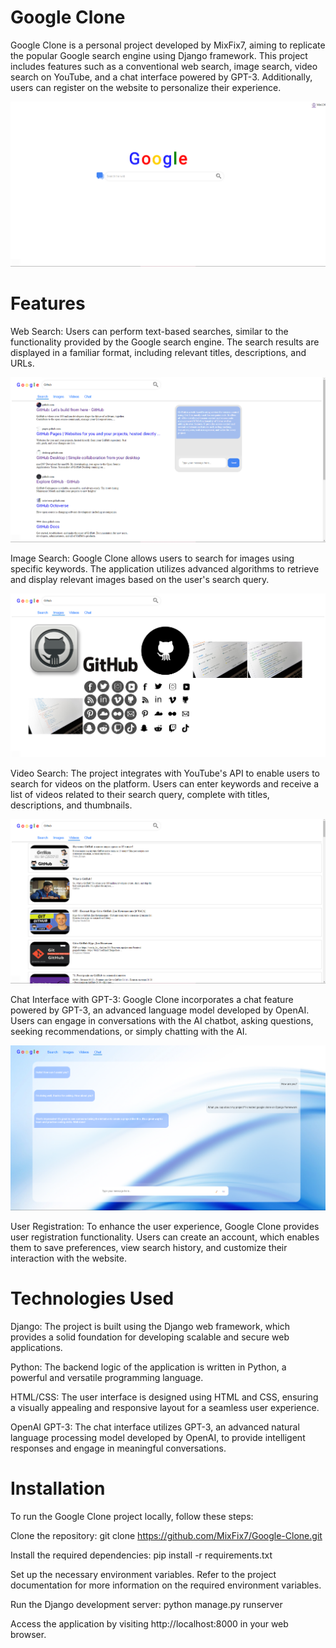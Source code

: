 # Google Clone

Google Clone is a personal project developed by MixFix7, aiming to replicate the popular Google search engine using Django framework. This project includes features such as a conventional web search, image search, video search on YouTube, and a chat interface powered by GPT-3. Additionally, users can register on the website to personalize their experience.

![Google Search](https://raw.githubusercontent.com/MixFix7/Google-Clone/master/readme_images/home.png)

# Features

Web Search: Users can perform text-based searches, similar to the functionality provided by the Google search engine. The search results are displayed in a familiar format, including relevant titles, descriptions, and URLs.

![Google Search](https://raw.githubusercontent.com/MixFix7/Google-Clone/master/readme_images/search.png)

Image Search: Google Clone allows users to search for images using specific keywords. The application utilizes advanced algorithms to retrieve and display relevant images based on the user's search query.

![Google Search](https://raw.githubusercontent.com/MixFix7/Google-Clone/master/readme_images/images.png)

Video Search: The project integrates with YouTube's API to enable users to search for videos on the platform. Users can enter keywords and receive a list of videos related to their search query, complete with titles, descriptions, and thumbnails.

![Google Search](https://raw.githubusercontent.com/MixFix7/Google-Clone/master/readme_images/videos.png)

Chat Interface with GPT-3: Google Clone incorporates a chat feature powered by GPT-3, an advanced language model developed by OpenAI. Users can engage in conversations with the AI chatbot, asking questions, seeking recommendations, or simply chatting with the AI.

![Google Search](https://raw.githubusercontent.com/MixFix7/Google-Clone/master/readme_images/chat.png)

User Registration: To enhance the user experience, Google Clone provides user registration functionality. Users can create an account, which enables them to save preferences, view search history, and customize their interaction with the website.

# Technologies Used

Django: The project is built using the Django web framework, which provides a solid foundation for developing scalable and secure web applications.

Python: The backend logic of the application is written in Python, a powerful and versatile programming language.

HTML/CSS: The user interface is designed using HTML and CSS, ensuring a visually appealing and responsive layout for a seamless user experience.

OpenAI GPT-3: The chat interface utilizes GPT-3, an advanced natural language processing model developed by OpenAI, to provide intelligent responses and engage in meaningful conversations.

# Installation

To run the Google Clone project locally, follow these steps:

Clone the repository: git clone https://github.com/MixFix7/Google-Clone.git

Install the required dependencies: pip install -r requirements.txt

Set up the necessary environment variables. Refer to the project documentation for more information on the required environment variables.

Run the Django development server: python manage.py runserver

Access the application by visiting http://localhost:8000 in your web browser.




